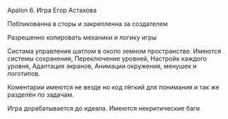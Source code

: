 Apalon 6. Игра Егор Астахова

Побликованна в сторы и закрепленна за создателем

Разрешенно копировать механики и логику игры

Систама управления шатлом в около земном пространстве. Имеются системы сохранения, Переключение уровней, Настройк каждого уровня, Адаптация экранов, Анимации окружения, менушек и логотипов. 


Коментарии имеются не везде но код лёгкий для понимания и так же разделён по задачам.

Игра дорабатывается до идеала. Имеются некритические баги 
